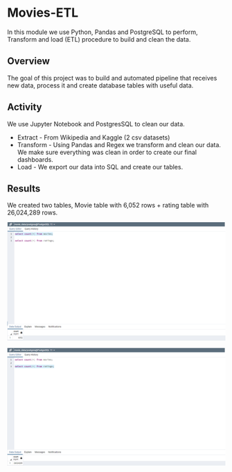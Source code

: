 # Movies-ETL

In this module we use Python, Pandas and PostgreSQL to perform, Transform and load (ETL) procedure to build and clean the data.

## Overview
The goal of this project was to build and automated pipeline that receives new data, process it and create database tables with useful data.

## Activity
We use Jupyter Notebook and PostgresSQL to clean our data.
- Extract - From Wikipedia and Kaggle (2 csv datasets)
- Transform - Using Pandas and Regex we transform and clean our data. We make sure everything was clean in order to create our final dashboards.
- Load - We export our data into SQL and create our tables.

## Results

We created two tables, Movie table with 6,052 rows + rating table with 26,024,289 rows.

![movies_query](movies_query.png)

![ratings_query](/ratings_query.png)